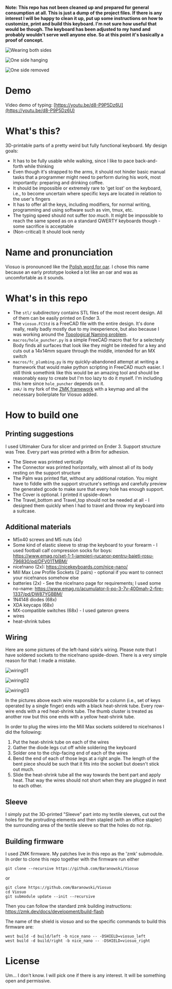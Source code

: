 **Note: This repo has not been cleaned up and prepared for general consumption
at all. This is just a dump of the project files. If there is any
interest I will be happy to clean it up, put up some instructions on how to
customize, print and build this keyboard. I'm not sure how useful that would be
though. The keyboard has been adjusted to my hand and probably
wouldn't serve well anyone else. So at this point it's basically a proof of
concept.**

![Wearing both sides](img/20220321_0020.png?raw=true "Wearing both sides")

![One side hanging](img/20220321_0021.png?raw=true "One side hanging")

![One side removed](img/20220321_0024.png?raw=true "One side removed")


Demo
====

Video demo of typing: [https://youtu.be/d8-P9P5Dz6U](https://youtu.be/d8-P9P5Dz6U)


What's this?
============

3D-printable parts of a pretty weird but fully functional keyboard. My design goals:
* It has to be fully usable while walking, since I like to pace back-and-forth
  while thinking
* Even though it's strapped to the arms, it should not hinder basic
  manual tasks that a programmer might need to perform during his work, most
  importantly: preparing and drinking coffee.
* It should be impossible or extremely rare to 'get lost' on the keyboard, i.e.,
  to become uncertain where specific keys are located in relation to the user's
  fingers
* It has to offer all the keys, including modifiers, for normal writing,
  programming and using software such as vim, tmux, etc.
* The typing speed should not suffer _too much_. It might be impossible to reach
  the same speed as on a standard QWERTY keyboards though - some sacrifice is
  acceptable
* (Non-critical) It should look nerdy


Name and pronunciation
======================

Viosuo is pronounced like the [Polish word for
oar](https://translate.google.com/?sl=en&tl=pl&text=oar&op=translate). I chose
this name because an early prototype looked a lot like an oar and was as
uncomfortable as it sounds.


What's in this repo
===================

* The `stl/` subdirectory contains STL files of the most recent design. All of
  them can be easily printed on Ender 3.
* The `viosuo.FCStd` is a FreeCAD file with the entire design. It's done really,
  really badly mostly due to my inexperience, but also because I was working
around the [Topological Naming problem](https://wiki.freecadweb.org/Topological_naming_problem).
* `macros/hole_puncher.py` is a simple FreeCAD macro that for a selectedy Body finds all surfaces that look like they might be inteded for a key and cuts out a 14x14mm square through the middle, intended for an MX switch
* `macros/fc_plumbing.py` is my quickly-abandoned attempt at writing a framework
that would make python scripting in FreeCAD much easier. I still think
somethink like this would be an amazing tool and should be reasonably easy to
create but I'm too lazy to do it myself. I'm including this here since
`hole_puncher` depends on it.
* `zmk/` is my fork of the [ZMK framework](https://github.com/zmkfirmware/zmk)
with a keymap and all the necessary boilerplate for Viosuo added.


How to build one
================


Printing suggestions
--------------------

I used Ultimaker Cura for slicer and printed on Ender 3. Support structure was Tree. Every part was
printed with a Brim for adhesion.

* The Sleeve was printed vertically
* The Connector was printed horizontally, with almost all of its body resting on
  the support structure
* The Palm was printed flat, without any additional rotation. You might have to
  fiddle with the support structure's settings and carefully preview the
  generated gcode to make sure that every hole has enough support.
* The Cover is optional. I printed it upside-down
* The Travel\_bottom and Travel\_top should not be needed at all - I designed
  them quickly when I had to travel and throw my keyboard into a suitcase.


Additional materials
--------------------

* M5x40 screws and M5 nuts (4x)
* Some kind of elastic sleeve to strap the keyboard to your forearm - I used
  football calf compression socks for boys: https://www.emag.ro/set-1-1-jampieri-rucanor-pentru-baieti-rosu-796830/pd/DFV01TMBM/
* nice!nano (2x): https://nicekeyboards.com/nice-nano/
* Mill Max Low Profile Sockets (2 pairs) - optional if you want to connect your
  nice!nanos somehow else
* batteries (2x) - See the nice!nano page for requirements; I used some no-name: https://www.emag.ro/acumulator-li-po-3-7v-400mah-2-fire-1337/pd/DW87YGBBM/
* 1N4148 diodes (68x)
* XDA keycaps (68x)
* MX-compatible switches (68x) - I used gateron greens
* wires
* heat-shrink tubes


Wiring
------

Here are some pictures of the left-hand side's wiring. Please note that I have
soldered sockets to the nice!nano upside-down. There is a very simple reason for
that: I made a mistake.

![wiring01](img/wiring01.png?raw=true "wiring01")

![wiring02](img/wiring02.png?raw=true "wiring02")

![wiring03](img/wiring03.png?raw=true "wiring03")

In the pictures above each wire responsible for a column (i.e., set of keys
operated by a single finger) ends with a black heat-shrink tube. Every row-wire
ends with a red heat-shrink tube. The thumb cluster is treated as another row
but this one ends with a yellow heat-shrink tube.

In order to plug the wires into the Mill Max sockets soldered to nice!nanos I
did the following:

1. Put the heat-shrink tube on each of the wires
1. Gather the diode legs cut off while soldering the keyboard
2. Solder one to the chip-facing end of each of the wires
3. Bend the end of each of those legs at a right angle. The length of the bent
   piece should be such that it fits into the socket but doesn't stick out much.
4. Slide the heat-shrink tube all the way towards the bent part and apply heat.
   That way the wires should not short when they are plugged in next to each
   other.


Sleeve
------

I simply put the 3D-printed "Sleeve" part into my textile sleeves, cut out the
holes for the protruding elements and then stapled (with an office stapler) the surrounding area of the
textile sleeve so that the holes do not rip.


Building firmware
-----------------

I used ZMK firmware. My patches live in this repo as the 'zmk' submodule. In
order to clone this repo together with the firmware run either

    git clone --recursive https://github.com/Baranowski/Viosuo

or

    git clone https://github.com/Baranowski/Viosuo
    cd Viosuo
    git submodule update --init --recursive

Then you can follow the standard zmk building instructions: https://zmk.dev/docs/development/build-flash

The name of the shield is viosuo and so the specific commands to build this
firmware are:

    west build -d build/left -b nice_nano -- -DSHIELD=viosuo_left
    west build -d build/right -b nice_nano -- -DSHIELD=viosuo_right

License
=======

Um... I don't know. I will pick one if there is any interest. It will be
something open and permissive.
